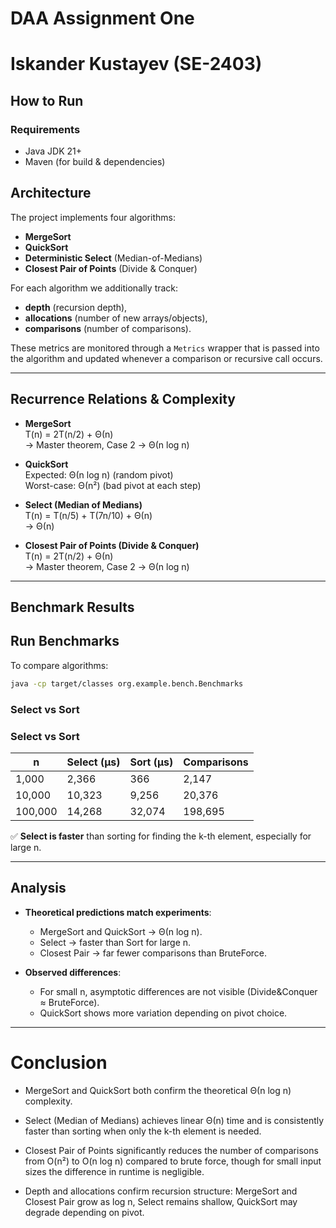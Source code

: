 # DAA Assignment One 
# Iskander Kustayev (SE-2403)

## How to Run

### Requirements
- Java JDK 21+
- Maven (for build & dependencies)


## Architecture

The project implements four algorithms:
- **MergeSort**
- **QuickSort**
- **Deterministic Select** (Median-of-Medians)
- **Closest Pair of Points** (Divide & Conquer)

For each algorithm we additionally track:
- **depth** (recursion depth),
- **allocations** (number of new arrays/objects),
- **comparisons** (number of comparisons).

These metrics are monitored through a `Metrics` wrapper that is passed into the algorithm and updated whenever a comparison or recursive call occurs.

---

## Recurrence Relations & Complexity

- **MergeSort**  
  T(n) = 2T(n/2) + Θ(n)  
  → Master theorem, Case 2 → Θ(n log n)

- **QuickSort**  
  Expected: Θ(n log n) (random pivot)  
  Worst-case: Θ(n²) (bad pivot at each step)

- **Select (Median of Medians)**  
  T(n) = T(n/5) + T(7n/10) + Θ(n)  
  → Θ(n)

- **Closest Pair of Points (Divide & Conquer)**  
  T(n) = 2T(n/2) + Θ(n)  
  → Master theorem, Case 2 → Θ(n log n)

---

## Benchmark Results

## Run Benchmarks

To compare algorithms:
``` bash
java -cp target/classes org.example.bench.Benchmarks
```

### Select vs Sort
### Select vs Sort

| n       | Select (µs) | Sort (µs) | Comparisons |
|---------|-------------|-----------|-------------|
| 1,000   | 2,366       | 366       | 2,147       |
| 10,000  | 10,323      | 9,256     | 20,376      |
| 100,000 | 14,268      | 32,074    | 198,695     | 


✅ **Select is faster** than sorting for finding the k-th element, especially for large n.

---

## Analysis

- **Theoretical predictions match experiments**:
    - MergeSort and QuickSort → Θ(n log n).
    - Select → faster than Sort for large n.
    - Closest Pair → far fewer comparisons than BruteForce.

- **Observed differences**:
    - For small n, asymptotic differences are not visible (Divide&Conquer ≈ BruteForce).
    - QuickSort shows more variation depending on pivot choice.

---

# Conclusion

 - MergeSort and QuickSort both confirm the theoretical Θ(n log n) complexity.

 - Select (Median of Medians) achieves linear Θ(n) time and is consistently faster than sorting when only the k-th element is needed.

 - Closest Pair of Points significantly reduces the number of comparisons from O(n²) to O(n log n) compared to brute force, though for small input sizes the difference in runtime is negligible.

 - Depth and allocations confirm recursion structure: MergeSort and Closest Pair grow as log n, Select remains shallow, QuickSort may degrade depending on pivot.

